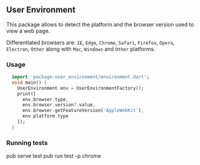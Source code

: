 ## User Environment
This package allows to detect the platform and the browser version used to view a web page.

Differentiated browsers are: `IE`, `Edge`, `Chrome`, `Safari`, `Firefox`, `Opera`, `Electron`, `Other` along with `Mac`, `Windows` and `Other` platforms. 

### Usage
```dart
  import 'package:user_environment/environment.dart';
  void main() {
    UserEnvironment env = UserEnvironmentFactory();
    print([
      env.browser.type,
      env.browser.version?.value,
      env.browser.getFeatureVersion('AppleWebKit'),
      env.platform.type
    ]);
  }
```

### Running tests

  pub serve test
  pub run test -p chrome
